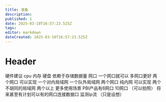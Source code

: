 ```yaml
---
title: 准备
description: 
published: 1
date: 2025-03-10T16:57:23.525Z
tags: 
editor: markdown
dateCreated: 2025-03-10T16:57:23.525Z
---
```


# Header
硬件建议
cpu
内存
硬盘 依赖于存储数据量
网口 一个网口就可以 多网口更好
         两个网口 可以实现 一个对内局域网 一个队外局域网
         两个网口 纯内网 可以实现 两个不胡同的局域网
         两个以上 更多使用场景
         PBI产品有6网口 10网口 （可以拍照）
         将来甚至有计划可以有的网口连接数据口 监测ip流 （只是设想）
